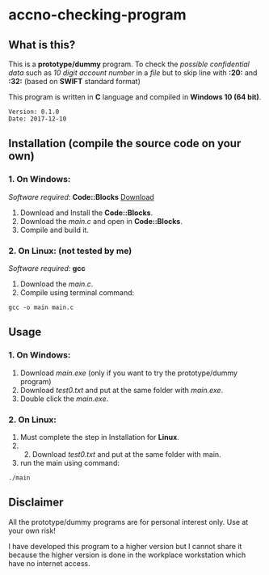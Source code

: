 # accno-checking-program
## What is this?
This is a **prototype/dummy** program.
To check the _possible confidential data_ such as _10 digit account number_ in a *file* 
but to skip line with **:20:** and **:32:**
(based on **SWIFT** standard format)

This program is written in **C** language and compiled in **Windows 10 (64 bit)**.
```
Version: 0.1.0
Date: 2017-12-10
```
## Installation (compile the source code on your own)
### 1. On **Windows**:
_Software required_: **Code::Blocks** [Download](http://www.codeblocks.org/downloads)
1. Download and Install the **Code::Blocks**.
2. Download the _main.c_ and open in **Code::Blocks**.
3. Compile and build it.

### 2. On **Linux**: (not tested by me)
_Software required_: **gcc**
1. Download the _main.c_.
2. Compile using terminal command:
```
gcc -o main main.c
```

## Usage
### 1. On **Windows**:
1. Download _main.exe_ (only if you want to try the prototype/dummy program)
2. Download _test0.txt_ and put at the same folder with _main.exe_.
3. Double click the _main.exe_.

### 2. On **Linux**:
1. Must complete the step in Installation for **Linux**.
2. 2. Download _test0.txt_ and put at the same folder with main.
3. run the main using command:
```
./main
```

## Disclaimer
All the prototype/dummy programs are for personal interest only.
Use at your own risk!

I have developed this program to a higher version but I cannot share it 
because the higher version is done in the workplace workstation which have no internet access.
